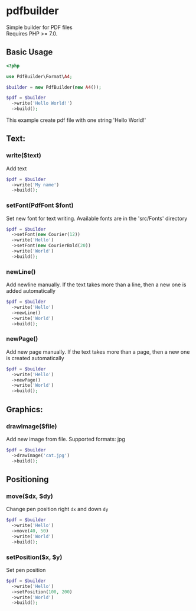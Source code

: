 # pdfbuilder
Simple builder for PDF files  
Requires PHP >= 7.0.

## Basic Usage

```php
<?php

use PdfBuilder\Format\A4;

$builder = new PdfBuilder(new A4());

$pdf = $builder
  ->write('Hello World!')
  ->build();
```
This example create pdf file with one string 'Hello World!'

## Text:

### write($text)
Add text

```php
$pdf = $builder
  ->write('My name')
  ->build();
```

### setFont(PdfFont $font)
Set new font for text writing. Available fonts are in the 'src/Fonts' directory
```php
$pdf = $builder
  ->setFont(new Courier(12))
  ->write('Hello')
  ->setFont(new CourierBold(20))
  ->write('World')
  ->build();
```
### newLine()
Add newline manually. If the text takes more than a line, then a new one is added automatically

```php
$pdf = $builder
  ->write('Hello')
  ->newLine()
  ->write('World')
  ->build();
```

### newPage()
Add new page manually. If the text takes more than a page, then a new one is created automatically

```php
$pdf = $builder
  ->write('Hello')
  ->newPage()
  ->write('World')
  ->build();
```

## Graphics:

### drawImage($file)
Add new image from file. Supported formats: jpg

```php
$pdf = $builder
  ->drawImage('cat.jpg')
  ->build();
```

## Positioning
### move($dx, $dy)
Change pen position right `dx` and down `dy`

```php
$pdf = $builder
  ->write('Hello')
  ->move(40, 50)
  ->write('World')
  ->build();
```
### setPosition($x, $y)
Set pen position

```php
$pdf = $builder
  ->write('Hello')
  ->setPosition(100, 200)
  ->write('World')
  ->build();
```
